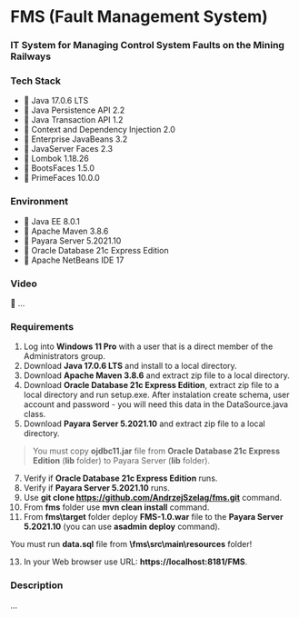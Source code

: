 # FMS (Fault Management System)
### IT System for Managing Control System Faults on the Mining Railways

### Tech Stack
* 🔶 Java 17.0.6 LTS
* 🔶 Java Persistence API 2.2
* 🔶 Java Transaction API 1.2
* 🔶 Context and Dependency Injection 2.0
* 🔶 Enterprise JavaBeans 3.2
* 🔶 JavaServer Faces 2.3
* 🔶 Lombok 1.18.26
* 🔶 BootsFaces 1.5.0
* 🔶 PrimeFaces 10.0.0


### Environment
* 🔶 Java EE 8.0.1
* 🔶 Apache Maven 3.8.6
* 🔶 Payara Server 5.2021.10
* 🔶 Oracle Database 21c Express Edition
* 🔶 Apache NetBeans IDE 17


### Video

🚀 ...


### Requirements

1. Log into __Windows 11 Pro__ with a user that is a direct member of the Administrators group.
2. Download __Java 17.0.6 LTS__ and install to a local directory.
3. Download __Apache Maven 3.8.6__ and extract zip file to a local directory.
4. Download __Oracle Database 21c Express Edition__, extract zip file to a local directory and run setup.exe. After instalation create schema, user account and password - you will need this data in the DataSource.java class.
5. Download __Payara Server 5.2021.10__ and extract zip file to a local directory.

> You must copy __ojdbc11.jar__ file from __Oracle Database 21c Express Edition__ (__lib__ folder) to Payara Server (__lib__ folder).

7. Verify if __Oracle Database 21c Express Edition__ runs.
8. Verify if __Payara Server 5.2021.10__ runs.
9. Use __git clone https://github.com/AndrzejSzelag/fms.git__ command. 
10. From __fms__ folder use __mvn clean install__ command.
11. From __fms\target__ folder deploy __FMS-1.0.war__ file to the __Payara Server 5.2021.10__ (you can use __asadmin deploy__ command).

You must run __data.sql__ file from __\fms\src\main\resources__ folder!

13. In your Web browser use URL: __https://localhost:8181/FMS__.

### Description

...
